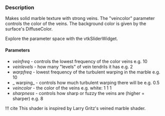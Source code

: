 ### Description

Makes solid marble texture with strong veins. The "veincolor" parameter controls the color of the veins. The background color is given by the surface's DiffuseColor.

Explore the parameter space with the vtkSliderWidget.

#### Parameters

* _veinfreq_ - controls the lowest frequency of the color veins e.g. 10
* _veinlevels_ - how many "levels" of vein tendrils it has e.g. 2
* _warpfreq_ - lowest frequency of the turbulent warping in the marble e.g. 10
* _ warping_ - controls how much turbulent warping there will be e.g. 0.5
* _veincolor_ - the color of the veins e.g. white: 1 1 1
* _sharpness_ - controls how sharp or fuzzy the veins are (higher = sharper) e.g. 8

!!! cite
    This shader is inspired by Larry Gritz's veined marble shader.
